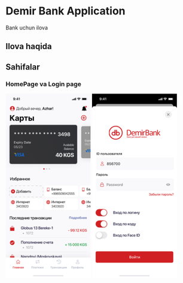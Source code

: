 # Demir Bank Application

Bank uchun ilova

## Ilova haqida

## Sahifalar

### HomePage va Login page
<p>

<img src="./screenshots/Home.png" alt="Home" width="45%">
<img src="./screenshots/Login.png" alt="Login" width="45%"> </p>
  


